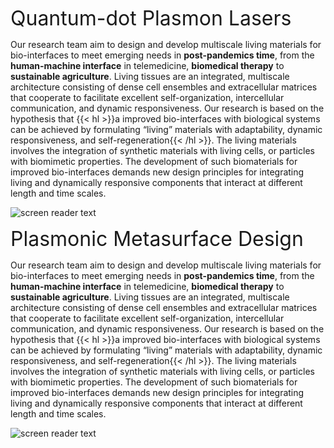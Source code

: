 <font size=6>Quantum-dot Plasmon Lasers</font>

  Our research team aim to design and develop multiscale living materials for bio-interfaces to meet emerging needs in **post-pandemics time**, from the **human-machine interface** in telemedicine, **biomedical therapy** to **sustainable agriculture**.   Living tissues are an integrated, multiscale architecture consisting of dense cell ensembles and extracellular matrices that cooperate to facilitate excellent self-organization, intercellular communication, and dynamic responsiveness.   Our research is based on the hypothesis that {{< hl >}}a improved bio-interfaces with biological systems can be achieved by formulating “living” materials with adaptability, dynamic responsiveness, and self-regeneration{{< /hl >}}. The living materials involves the integration of synthetic materials with living cells, or particles with biomimetic properties.  The development of such biomaterials for improved bio-interfaces demands new design principles for integrating living and dynamically responsive components that interact at different length and time scales. 


![screen reader text](welcome.jpg "Soft matter engineering and living materials design for **human-machine interface**, **biomedical therapy** and **sustainable agriculture**")

<font size=6>Plasmonic Metasurface Design</font>

  Our research team aim to design and develop multiscale living materials for bio-interfaces to meet emerging needs in **post-pandemics time**, from the **human-machine interface** in telemedicine, **biomedical therapy** to **sustainable agriculture**.   Living tissues are an integrated, multiscale architecture consisting of dense cell ensembles and extracellular matrices that cooperate to facilitate excellent self-organization, intercellular communication, and dynamic responsiveness.   Our research is based on the hypothesis that {{< hl >}}a improved bio-interfaces with biological systems can be achieved by formulating “living” materials with adaptability, dynamic responsiveness, and self-regeneration{{< /hl >}}. The living materials involves the integration of synthetic materials with living cells, or particles with biomimetic properties.  The development of such biomaterials for improved bio-interfaces demands new design principles for integrating living and dynamically responsive components that interact at different length and time scales. 

![screen reader text](Moire.jpg "Soft matter engineering and living materials design for **human-machine interface**, **biomedical therapy** and **sustainable agriculture**")

